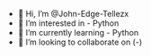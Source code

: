- 👋 Hi, I’m @John-Edge-Tellezx
- 👀 I’m interested in - Python
- 🌱 I’m currently learning - Python
- 💞️ I’m looking to collaborate on (-)
